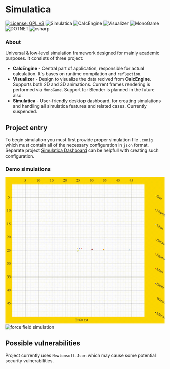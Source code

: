# Simulatica 
[![License: GPL v3](https://img.shields.io/badge/License-GPLv3-blue.svg)](https://www.gnu.org/licenses/gpl-3.0)
![Simulatica](https://img.shields.io/badge/Simulatica-0.2.7-orange)
![CalcEngine](https://img.shields.io/badge/CalcEngine-1.0.2-success)
![Visualizer](https://img.shields.io/badge/Visualizer-1.0.2-success)
![MonoGame](https://img.shields.io/badge/MonoGame-v3.8-red)
![DOTNET](https://img.shields.io/badge/.NETcore-v3.1-blue)
![csharp](https://img.shields.io/badge/.CSharp-v8.0-blueviolet)

### About

Universal & low-level simulation framework designed for mainly academic purposes. It consists of three project: 
- **CalcEngine** - Central part of application, responsible for actual calculation. It's bases on runtime compilation and `reflection`.
- **Visualizer** - Design to visualize the data recived from **CalcEngine**. Supports both 2D and 3D animations. Current frames rendering is performed via `MonoGame`. Support for Blender is planned in the future also. 
- **Simulatica** - User-friendly desktop dashboard, for creating simulations and handling all simulatica features and related cases. Currently suspended.

## Project entry

To begin simulation you must first provide proper simulation file `.conig` which must contain all of the necessary configuration in `json` format. Separate project [Simulatica Dashboard](https://github.com/BigFipil/SimulaticaDashboard/) can be helpfull with creating such configuration.   

### Demo simulations

![Solar scope simulation](https://github.com/BigFipil/Simulatica/blob/master/SolarScope1.gif)
![force field simulation](https://github.com/BigFipil/Simulatica/blob/master/sim.gif)

## Possible vulnerabilities
Project currently uses `Newtonsoft.Json` which may cause some potential security vulnerabilities.
